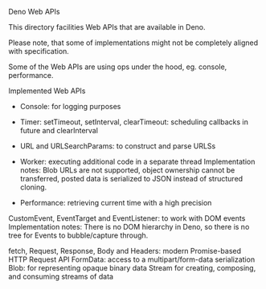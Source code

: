 Deno Web APIs


This directory facilities Web APIs that are available in Deno.

Please note, that some of implementations might not be completely aligned with specification.

Some of the Web APIs are using ops under the hood, eg. console, performance.

Implemented Web APIs



* Console: for logging purposes

* Timer: setTimeout, setInterval, clearTimeout: scheduling callbacks in future and clearInterval

* URL and URLSearchParams: to construct and parse URLSs

* Worker: executing additional code in a separate thread
    Implementation notes: Blob URLs are not supported, object ownership cannot be transferred, posted data is serialized to JSON instead of structured cloning.

* Performance: retrieving current time with a high precision

CustomEvent, EventTarget and EventListener: to work with DOM events
    Implementation notes: There is no DOM hierarchy in Deno, so there is no tree for Events to bubble/capture through.


fetch, Request, Response, Body and Headers: modern Promise-based HTTP Request API
FormData: access to a multipart/form-data serialization
Blob: for representing opaque binary data
Stream for creating, composing, and consuming streams of data
